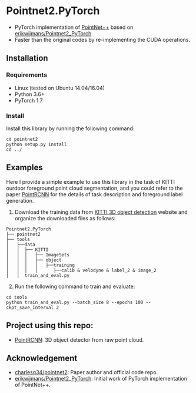 # Pointnet2.PyTorch

* PyTorch implementation of [PointNet++](https://arxiv.org/abs/1706.02413) based on [erikwijmans/Pointnet2_PyTorch](https://github.com/erikwijmans/Pointnet2_PyTorch).
* Faster than the original codes by re-implementing the CUDA operations. 

## Installation
### Requirements
* Linux (tested on Ubuntu 14.04/16.04)
* Python 3.6+
* PyTorch 1.7

### Install 
Install this library by running the following command:

```shell
cd pointnet2
python setup.py install
cd ../
```

## Examples
Here I provide a simple example to use this library in the task of KITTI ourdoor foreground point cloud segmentation, and you could refer to the paper [PointRCNN](https://arxiv.org/abs/1812.04244) for the details of task description and foreground label generation.

1. Download the training data from [KITTI 3D object detection](http://www.cvlibs.net/datasets/kitti/eval_object.php?obj_benchmark=3d) website and organize the downloaded files as follows:
```
Pointnet2.PyTorch
├── pointnet2
├── tools
│   ├──data
│   │  ├── KITTI
│   │  │   ├── ImageSets
│   │  │   ├── object
│   │  │   │   ├──training
│   │  │   │      ├──calib & velodyne & label_2 & image_2
│   │  train_and_eval.py
```

2. Run the following command to train and evaluate:
```shell
cd tools
python train_and_eval.py --batch_size 8 --epochs 100 --ckpt_save_interval 2 
```



## Project using this repo:
* [PointRCNN](https://github.com/sshaoshuai/PointRCNN): 3D object detector from raw point cloud.

## Acknowledgement
* [charlesq34/pointnet2](https://github.com/charlesq34/pointnet2): Paper author and official code repo.
* [erikwijmans/Pointnet2_PyTorch](https://github.com/erikwijmans/Pointnet2_PyTorch): Initial work of PyTorch implementation of PointNet++. 
